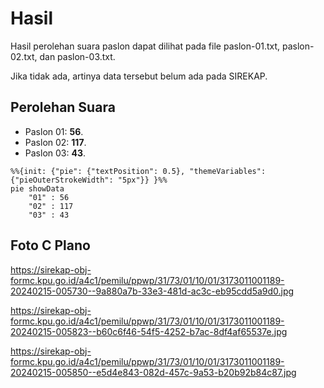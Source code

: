 # Hasil

Hasil perolehan suara paslon dapat dilihat pada file paslon-01.txt, paslon-02.txt, dan paslon-03.txt.

Jika tidak ada, artinya data tersebut belum ada pada SIREKAP.

## Perolehan Suara

 * Paslon 01: **56**.
 * Paslon 02: **117**.
 * Paslon 03: **43**.

```mermaid
%%{init: {"pie": {"textPosition": 0.5}, "themeVariables": {"pieOuterStrokeWidth": "5px"}} }%%
pie showData
    "01" : 56
    "02" : 117
    "03" : 43
```
## Foto C Plano

https://sirekap-obj-formc.kpu.go.id/a4c1/pemilu/ppwp/31/73/01/10/01/3173011001189-20240215-005730--9a880a7b-33e3-481d-ac3c-eb95cdd5a9d0.jpg

https://sirekap-obj-formc.kpu.go.id/a4c1/pemilu/ppwp/31/73/01/10/01/3173011001189-20240215-005823--b60c6f46-54f5-4252-b7ac-8df4af65537e.jpg

https://sirekap-obj-formc.kpu.go.id/a4c1/pemilu/ppwp/31/73/01/10/01/3173011001189-20240215-005850--e5d4e843-082d-457c-9a53-b20b92b84c87.jpg
